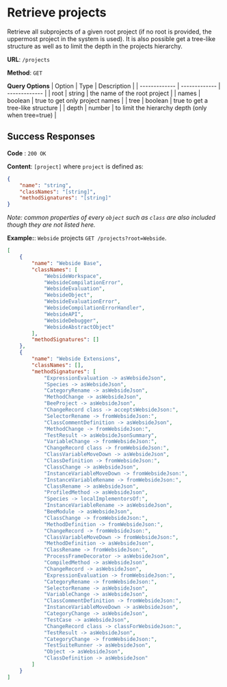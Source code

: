 # Retrieve projects
Retrieve all subprojects of a given root project (if no root is provided, the uppermost project in the system is used).
It is also possible get a tree-like structure as well as to limit the depth in the projects hierarchy.    

**URL**: `/projects`

**Method**: `GET`

**Query Options**
| Option | Type | Description |
| ------------- | ------------- | ------------- |
| root | string | the name of the root project |
| names | boolean | true to get only project names |
| tree | boolean | true to get a tree-like structure |
| depth | number | to limit the hierarchy depth (only when tree=true) |

## Success Responses

**Code** : `200 OK`

**Content**: `[project]` where `project` is defined as:
```json
{
    "name": "string",
    "classNames": "[string]",
    "methodSignatures": "[string]"
}
```

_Note: common properties of every `object` such as `class` are also included though they are not listed here._

**Example:**: `Webside` projects `GET /projects?root=Webside`.
```json
[
    {
        "name": "Webside Base",
        "classNames": [
            "WebsideWorkspace",
            "WebsideCompilationError",
            "WebsideEvaluation",
            "WebsideObject",
            "WebsideEvaluationError",
            "WebsideCompilationErrorHandler",
            "WebsideAPI",
            "WebsideDebugger",
            "WebsideAbstractObject"
        ],
        "methodSignatures": []
    },
    {
        "name": "Webside Extensions",
        "classNames": [],
        "methodSignatures": [
            "ExpressionEvaluation -> asWebsideJson",
            "Species -> asWebsideJson",
            "CategoryRename -> asWebsideJson",
            "MethodChange -> asWebsideJson",
            "BeeProject -> asWebsideJson",
            "ChangeRecord class -> acceptsWebsideJson:",
            "SelectorRename -> fromWebsideJson:",
            "ClassCommentDefinition -> asWebsideJson",
            "MethodChange -> fromWebsideJson:",
            "TestResult -> asWebsideJsonSummary",
            "VariableChange -> fromWebsideJson:",
            "ChangeRecord class -> fromWebsideJson:",
            "ClassVariableMoveDown -> asWebsideJson",
            "ClassDefinition -> fromWebsideJson:",
            "ClassChange -> asWebsideJson",
            "InstanceVariableMoveDown -> fromWebsideJson:",
            "InstanceVariableRename -> fromWebsideJson:",
            "ClassRename -> asWebsideJson",
            "ProfiledMethod -> asWebsideJson",
            "Species -> localImplementorsOf:",
            "InstanceVariableRename -> asWebsideJson",
            "BeeModule -> asWebsideJson",
            "ClassChange -> fromWebsideJson:",
            "MethodDefinition -> fromWebsideJson:",
            "ChangeRecord -> fromWebsideJson:",
            "ClassVariableMoveDown -> fromWebsideJson:",
            "MethodDefinition -> asWebsideJson",
            "ClassRename -> fromWebsideJson:",
            "ProcessFrameDecorator -> asWebsideJson",
            "CompiledMethod -> asWebsideJson",
            "ChangeRecord -> asWebsideJson",
            "ExpressionEvaluation -> fromWebsideJson:",
            "CategoryRename -> fromWebsideJson:",
            "SelectorRename -> asWebsideJson",
            "VariableChange -> asWebsideJson",
            "ClassCommentDefinition -> fromWebsideJson:",
            "InstanceVariableMoveDown -> asWebsideJson",
            "CategoryChange -> asWebsideJson",
            "TestCase -> asWebsideJson",
            "ChangeRecord class -> classForWebsideJson:",
            "TestResult -> asWebsideJson",
            "CategoryChange -> fromWebsideJson:",
            "TestSuiteRunner -> asWebsideJson",
            "Object -> asWebsideJson",
            "ClassDefinition -> asWebsideJson"
        ]
    }
]
```
